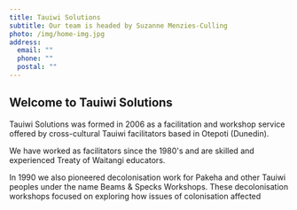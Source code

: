 ```yaml
---
title: Tauiwi Solutions
subtitle: Our team is headed by Suzanne Menzies-Culling
photo: /img/home-img.jpg
address:
  email: ""
  phone: ""
  postal: ""
---
```

## Welcome to Tauiwi Solutions

Tauiwi Solutions was formed in 2006 as a facilitation and workshop service offered by cross-cultural Tauiwi facilitators based in Otepoti (Dunedin).

We have worked as facilitators since the 1980's and are skilled and experienced Treaty of Waitangi educators.

In 1990 we also pioneered decolonisation work for Pakeha and other Tauiwi peoples under the name Beams & Specks Workshops. These decolonisation workshops focused on exploring how issues of colonisation affected